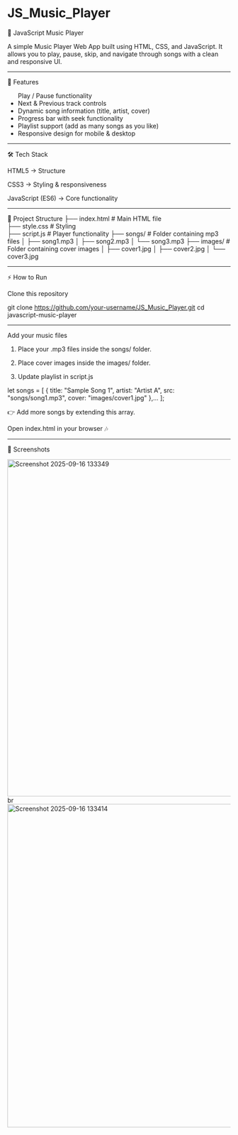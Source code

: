 # JS_Music_Player
🎵 JavaScript Music Player

A simple Music Player Web App built using HTML, CSS, and JavaScript.
It allows you to play, pause, skip, and navigate through songs with a clean and responsive UI.
<hr>

🚀 Features
<ul>
Play / Pause functionality

<li> Next & Previous track controls </li>

<li> Dynamic song information (title, artist, cover) </li>

<li> Progress bar with seek functionality </li>

<li> Playlist support (add as many songs as you like) </li>

<li> Responsive design for mobile & desktop </li>
</ul>
<hr>

🛠️ Tech Stack

HTML5 → Structure

CSS3 → Styling & responsiveness

JavaScript (ES6) → Core functionality
<hr>

 
📂 Project Structure
├── index.html        # Main HTML file <br>
├── style.css         # Styling <br>
├── script.js         # Player functionality
├── songs/            # Folder containing mp3 files
│   ├── song1.mp3
│   ├── song2.mp3
│   └── song3.mp3
├── images/           # Folder containing cover images
│   ├── cover1.jpg
│   ├── cover2.jpg
│   └── cover3.jpg


<hr>

⚡ How to Run

Clone this repository

git clone https://github.com/your-username/JS_Music_Player.git
cd javascript-music-player

<hr>

Add your music files

1) Place your .mp3 files inside the songs/ folder.

2) Place cover images inside the images/ folder.

3) Update playlist in script.js

let songs = [
        { title: "Sample Song 1", artist: "Artist A", src: "songs/song1.mp3", cover: "images/cover1.jpg" },...
];


👉 Add more songs by extending this array.

Open index.html in your browser 🎶
<hr>

📸 Screenshots

<img width="1269" height="760" alt="Screenshot 2025-09-16 133349" src="https://github.com/user-attachments/assets/e2e13047-0fd8-4126-a2f1-59894f1f8f78" />
br
<img width="1104" height="729" alt="Screenshot 2025-09-16 133414" src="https://github.com/user-attachments/assets/6286d146-d5f4-4ab4-98d6-aac952c156cb" />



